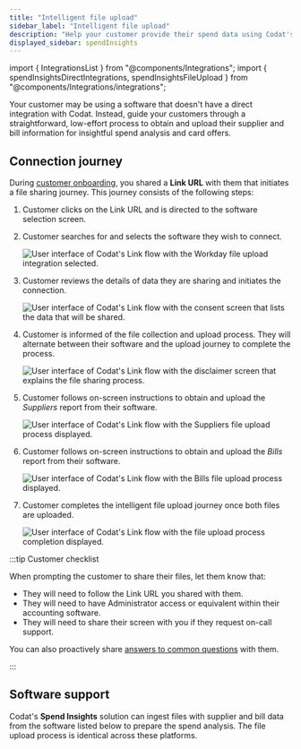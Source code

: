 ```yaml
---
title: "Intelligent file upload"
sidebar_label: "Intelligent file upload"
description: "Help your customer provide their spend data using Codat's intelligent file upload"
displayed_sidebar: spendInsights
---
```


import { IntegrationsList } from "@components/Integrations";
import { spendInsightsDirectIntegrations, spendInsightsFileUpload } from "@components/Integrations/integrations";

Your customer may be using a software that doesn't have a direct integration with Codat. Instead, guide your customers through a straightforward, low-effort process to obtain and upload their supplier and bill information for insightful spend analysis and card offers.

## Connection journey

During [customer onboarding](/spend-insights/guides/onboard-customer), you shared a **Link URL** with them that initiates a file sharing journey. This journey consists of the following steps: 

1. Customer clicks on the Link URL and is directed to the software selection screen. 
2. Customer searches for and selects the software they wish to connect. 

    ![User interface of Codat's Link flow with the Workday file upload integration selected.](/img/spend-insights/si-file-upload-selection.png)

3. Customer reviews the details of data they are sharing and initiates the connection.

    ![User interface of Codat's Link flow with the consent screen that lists the data that will be shared.](/img/spend-insights/si-file-upload-disclaimer.png)

4. Customer is informed of the file collection and upload process. They will alternate between their software and the upload journey to complete the process.

    ![User interface of Codat's Link flow with the disclaimer screen that explains the file sharing process.](/img/spend-insights/si-file-upload-process.png)

5. Customer follows on-screen instructions to obtain and upload the _Suppliers_ report from their software.

    ![User interface of Codat's Link flow with the Suppliers file upload process displayed.](/img/spend-insights/si-file-upload-suppliers-upload.png)

6. Customer follows on-screen instructions to obtain and upload the _Bills_ report from their software.

    ![User interface of Codat's Link flow with the Bills file upload process displayed.](/img/spend-insights/si-file-upload-bills-upload.png)

7. Customer completes the intelligent file upload journey once both files are uploaded.

    ![User interface of Codat's Link flow with the file upload process completion displayed.](/img/spend-insights/si-file-upload-complete.png)

:::tip Customer checklist

When prompting the customer to share their files, let them know that:

- They will need to follow the Link URL you shared with them.
- They will need to have Administrator access or equivalent within their accounting software.
- They will need to share their screen with you if they request on-call support.

You can also proactively share [answers to common questions](/spend-insights/resources/customer-faqs) with them.

:::

## Software support

Codat's **Spend Insights** solution can ingest files with supplier and bill data from the software listed below to prepare the spend analysis. The file upload process is identical across these platforms.

<IntegrationsList integrations={spendInsightsFileUpload} />